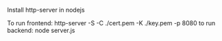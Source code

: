 Install http-server in nodejs

To run frontend: http-server -S -C ./cert.pem -K ./key.pem -p 8080
to run backend: node server.js